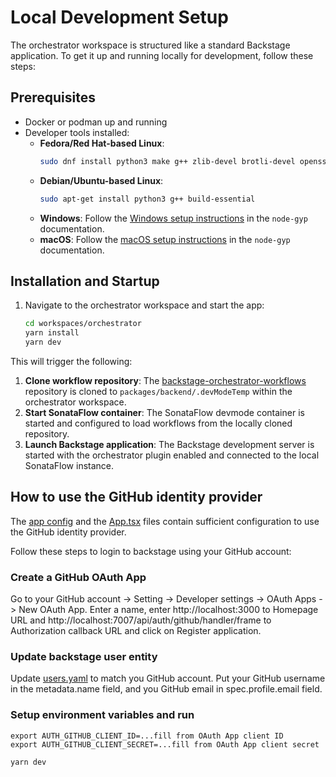 # Local Development Setup

The orchestrator workspace is structured like a standard Backstage application. To get it up and running locally for development, follow these steps:

## Prerequisites

- Docker or podman up and running
- Developer tools installed:
  - **Fedora/Red Hat-based Linux**:
    ```bash
    sudo dnf install python3 make g++ zlib-devel brotli-devel openssl-devel libuv-devel
    ```
  - **Debian/Ubuntu-based Linux**:
    ```bash
    sudo apt-get install python3 g++ build-essential
    ```
  - **Windows**: Follow the [Windows setup instructions](https://github.com/nodejs/node-gyp#on-windows) in the `node-gyp` documentation.
  - **macOS**: Follow the [macOS setup instructions](https://github.com/nodejs/node-gyp#on-macos) in the `node-gyp` documentation.

## Installation and Startup

1. Navigate to the orchestrator workspace and start the app:
   ```bash
   cd workspaces/orchestrator
   yarn install
   yarn dev
   ```

This will trigger the following:

1. **Clone workflow repository**: The [backstage-orchestrator-workflows](https://github.com/rhdhorchestrator/backstage-orchestrator-workflows) repository is cloned to `packages/backend/.devModeTemp` within the orchestrator workspace.
2. **Start SonataFlow container**: The SonataFlow devmode container is started and configured to load workflows from the locally cloned repository.
3. **Launch Backstage application**: The Backstage development server is started with the orchestrator plugin enabled and connected to the local SonataFlow instance.

## How to use the GitHub identity provider

The [app config](../app-config.yaml) and the [App.tsx](../packages/app/src/App.tsx) files contain sufficient configuration to use the GitHub identity provider.

Follow these steps to login to backstage using your GitHub account:

### Create a GitHub OAuth App

Go to your GitHub account -> Setting -> Developer settings -> OAuth Apps -> New OAuth App.
Enter a name, enter http://localhost:3000 to Homepage URL and http://localhost:7007/api/auth/github/handler/frame to Authorization callback URL and click on Register application.

### Update backstage user entity

Update [users.yaml](../users.yaml) to match you GitHub account. Put your GitHub username in the metadata.name field, and you GitHub email in spec.profile.email field.

### Setup environment variables and run

```
export AUTH_GITHUB_CLIENT_ID=...fill from OAuth App client ID
export AUTH_GITHUB_CLIENT_SECRET=...fill from OAuth App client secret

yarn dev
```
